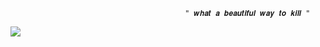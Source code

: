                                            " 𝒘𝒉𝒂𝒕 𝒂 𝒃𝒆𝒂𝒖𝒕𝒊𝒇𝒖𝒍 𝒘𝒂𝒚 𝒕𝒐 𝒌𝒊𝒍𝒍 "
<img src="https://i.pinimg.com/736x/61/83/5c/61835c326290472b6776e3fd989a83ca.jpg">
